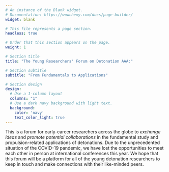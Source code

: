 ```yaml
---
# An instance of the Blank widget.
# Documentation: https://wowchemy.com/docs/page-builder/
widget: blank

# This file represents a page section.
headless: true

# Order that this section appears on the page.
weight: 1

# Section title
title: "The Young Researchers' Forum on Detonation AAA:"

# Section subtitle
subtitle: "From Fundamentals to Applications"

# Section design
design:
  # Use a 1-column layout
  columns: "1"
  # Use a dark navy background with light text.
  background:
    color: 'navy'
    text_color_light: true
---
```


This is a forum for early-career researchers across the globe to *exchange ideas* and *promote potential collaborations* in the fundamental study and propulsion-related applications of detonations. Due to the unprecedented situation of the COVID-19 pandemic, we have lost the opportunities to meet each other in person at international conferences this year. We hope that this forum will be a platform for all of the young detonation researchers to keep in touch and make connections with their like-minded peers.
